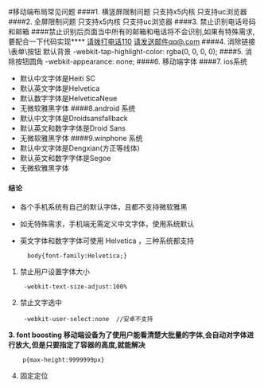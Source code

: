 #移动端布局常见问题
####1. 横竖屏限制问题
        <meta name="x5-orientation" content="portrait | landscape" />  只支持x5内核
        <meta name="screen-orientation" content="portrait">   只支持uc浏览器
####2. 全屏限制问题
        <meta name="x5-fullscreen" content="true" />   只支持x5内核
        <meta name="full-screen" content="yes">   只支持uc浏览器
####3. 禁止识别电话号码和邮箱
        <meta name="format-detection" content="telephone=no, email=no" />
####禁止识别后页面当中所有的邮箱和电话将不会识别,如果有特殊需求,要配合一下代码实现****
        <a href="tel:110">请拨打电话110</a>
        <a href="qq@.com">请发送邮件qq@.com</a>
####4. 消除链接\表单\按钮 默认背景
        -webkit-tap-highlight-color: rgba(0, 0, 0, 0);
####5. 消除按钮圆角
        -webkit-appearance: none;
####6. 移动端字体
####7. ios系统
* 默认中文字体是Heiti SC
* 默认英文字体是Helvetica
* 默认数字字体是HelveticaNeue
* 无微软雅黑字体
####8.android 系统
* 默认中文字体是Droidsansfallback
* 默认英文和数字字体是Droid Sans
* 无微软雅黑字体
####9.winphone 系统
* 默认中文字体是Dengxian(方正等线体)
* 默认英文和数字字体是Segoe
* 无微软雅黑字体
#### **结论**
* 各个手机系统有自己的默认字体，且都不支持微软雅黑
* 如无特殊需求，手机端无需定义中文字体，使用系统默认
* 英文字体和数字字体可使用 Helvetica ，三种系统都支持

        body{font-family:Helvetica;}
1. 禁止用户设置字体大小

        -webkit-text-size-adjust:100%
2. 禁止文字选中

        -webkit-user-select:none  //安卓不支持
**3. font boosting 移动端设备为了使用户能看清楚大批量的字体,会自动对字体进行放大,但是只要指定了容器的高度,就能解决**

        p{max-height:9999999px}
4. 固定定位